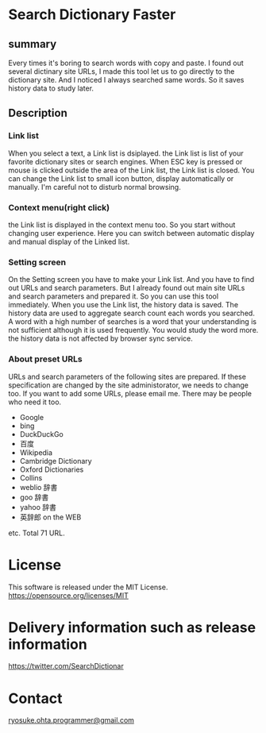 # Search Dictionary Faster
## summary
Every times it's boring to search words with copy and paste. I found out several dictinary site URLs, I made this tool let us to go directly to the dictionary site. And I noticed I always searched same words. So it saves history data to study later.

## Description
### Link list
When you select a text, a Link list is dsiplayed. the Link list is list of your favorite dictionary sites or search engines. When ESC key is pressed or mouse is clicked outside the area of the Link list, the Link list is closed. You can change the Link list to small icon button, display automatically or manually. I'm careful not to disturb normal browsing.

### Context menu(right click)
the Link list is displayed in the context menu too. So you start without changing user experience. Here you can switch between automatic display and manual display of the Linked list.

### Setting screen
On the Setting screen you have to make your Link list. And you have to find out URLs and search parameters. But I already found out main site URLs and search parameters and prepared it. So you can use this tool immediately. When you use the Link list, the history data is saved. The history data are used to aggregate search count each words you searched. A word with a high number of searches is a word that your understanding is not sufficient although it is used frequently. You would study the word more. the history data is not affected by browser sync service.

### About preset URLs
URLs and search parameters of the following sites are prepared. If these specification are changed by the site administorator, we needs to change too. If you want to add some URLs, please email me. There may be people who need it too.

* Google
* bing
* DuckDuckGo
* 百度
* Wikipedia
* Cambridge Dictionary
* Oxford Dictionaries
* Collins
* weblio 辞書
* goo 辞書
* yahoo 辞書
* 英辞郎 on the WEB

etc. Total 71 URL.

# License
This software is released under the MIT License.
https://opensource.org/licenses/MIT

# Delivery information such as release information
https://twitter.com/SearchDictionar

# Contact
ryosuke.ohta.programmer@gmail.com
